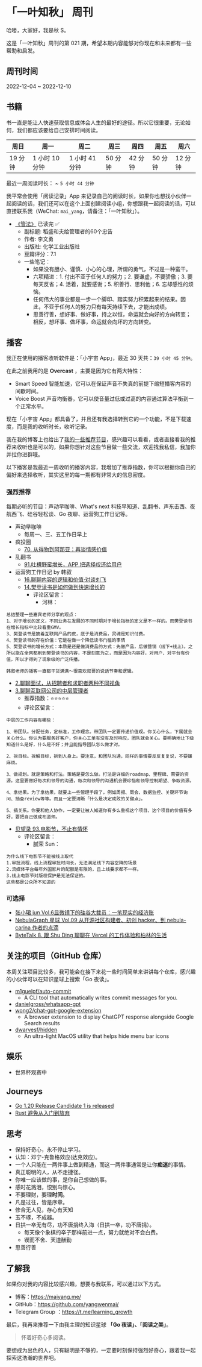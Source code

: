 # 「一叶知秋」 周刊

哈喽，大家好，我是秋 S。

这是「一叶知秋」周刊的第 021 期，希望本期内容能够对你现在和未来都有一些帮助和启发。

## 周刊时间

2022-12-04 ~ 2022-12-10

## 书籍

书一直是能让人快速获取信息或体会人生的最好的途径。所以它很重要，无论如何，我们都应该要给自己安排时间阅读。

| 周日 | 周一 | 周二 | 周三 | 周四 | 周五 | 周六 |
|----|----|----|----|----|----|----|
| 19 分钟 | 1 小时 10 分钟 | 1 小时 41 分钟 | 50 分钟 | 42 分钟 | 50 分钟 | 12 分钟 |

最近一周阅读时长： ~ `5 小时 44 分钟`

我平常会使用「阅读记录」App 来记录自己的阅读时长，如果你也想找小伙伴一起阅读的话，我们还可以在这个上面创建阅读小组，你想跟我一起阅读的话，可以直接联系我（WeChat: `mai_yang`，请备注：「一叶知秋」）。

+ [《管法》](https://book.douban.com/subject/20406746/) 已读完 ✅
  - 副标题: 稻盛和夫给管理者的60个忠告
  - 作者: 李文勇
  - 出版社: 化学工业出版社
  - 豆瓣评分：7.1
  - 一些笔记：
    - 如果没有胆小、谨慎、小心的心理，所谓的勇气，不过是一种蛮干。
    - 六项精进：1. 付出不亚于任何人的努力；2. 要谦虚，不要骄傲；3. 要每天反省；4. 活着，就要感谢；5. 积善行、思利他；6. 忘却感性的烦恼。
    - 任何伟大的事业都是一步一个脚印、踏实努力积累起来的结果。因此，不亚于任何人的努力只有每天持续下去，才能出成绩。
    - 思善行善，想好事、做好事，持之以恒，命运就会向好的方向转变；相反，想坏事、做坏事，命运就会向坏的方向转变。

## 播客

我正在使用的播客收听软件是：「小宇宙 App」，最近 30 天共：`39 小时 45 分钟`。

在此之前我用的是 **Overcast** ，主要是因为它有两大特性：
- Smart Speed 智能加速，它可以在保证声音不失真的前提下缩短播客内容的间歇时间。
- Voice Boost 声音均衡器，它可以使音量过低或过高的内容通过算法平衡到一个正常水平。

现在「小宇宙 App」都具备了，并且还有我选择转到它的一个功能，不是下载速度，而是我的收听时长，收听记录。

我在我的博客上也给出了[我的一些推荐节目](https://maiyang.me/podcasts/)，感兴趣可以看看，或者直接看我的推荐来收听也是可以的，如果你想针对这些节目做一些交流，欢迎找我私信，我加你并拉你进群哦。

以下播客是我最近一周收听的播客内容，我增加了推荐指数，你可以根据你自己的偏好来选择收听，其实这里的每一期都有非常大的信息密度。

### 强烈推荐

每期必听的节目：声动早咖啡、What's next 科技早知道、乱翻书、声东击西、夜航西飞、硅谷轻松谈、Go 夜聊、运营狗工作日记等。

+ 声动早咖啡
  - 每周一、三、五工作日早上
+ 疯投圈
  + [70. 从得物到阿那亚：再谈情感价值](https://www.xiaoyuzhoufm.com/episode/637b13b2d3c7226ae899349f)
+ 乱翻书
  - [91.吐槽野蛮增长，APP 把选择权还给用户](https://www.xiaoyuzhoufm.com/episode/637c86c4882ce82fb6458c0a)
+ 运营狗工作日记 by 韩叙
  - [16.聊聊内容的逻辑和价值·对谈刘飞](https://www.xiaoyuzhoufm.com/episode/631fdbae90e867995c093870)
  - [14.樊登读书是如何做到快速增长的](https://www.xiaoyuzhoufm.com/episode/6307c5f44ee49e5ecd8b8f44)
    - 评论区留言：
      - 河林：
```
总结整理一些嘉宾老师分享的观点：
1、对于增长的定义，不同业务在发展的不同时期对于增长指标的定义是不一样的。而樊登读书在增长指标中比较看重GMV。
3、樊登读书是披着互联网产品的皮，底子是消费品，灵魂是知识付费。
4、樊登读书的存在价值：它是在做一个降低读书门槛的事情
5、樊登读书的增长方式：本质是还是做消费品的方式：先做产品，后做营销（线下+线上）。之所以能在全网都刷到樊登读书的内容，不是刻意为之，而是因为内容好，对用户、对平台有价值，所以才得到了现象级的广泛传播。

韩叙老师的播客一直都干货满满～很喜欢叙哥的说话节奏和逻辑。
```
  - [2.聊聊面试，从招聘者和求职者两种不同视角](https://www.xiaoyuzhoufm.com/episode/625e34adb2f93397a0a36822)
  - [3.聊聊互联网公司的中层管理者](https://www.xiaoyuzhoufm.com/episode/626a4521eabd9b6af9c3124d)
    - 推荐指数：⭐️⭐️⭐️⭐️⭐️
    - 评论区留言：
```
中层的工作内容有哪些：

1、带团队。分配任务，定标准，工作理念。带团队一定要传递价值观。你关心什么，下属就会关心什么。你认为要服务好客户，你关心工单有没有及时响应，团队就会关心。要明确地让下级知道什么是好，什么是不好；并且能指导团队怎么做才对。

2、拆目标。拆解目标，拆到人身上。要注意，和团队沟通，同样的事情要反反复复说，不要嫌麻烦。

3、做规划。就是策略和打法。策略是要怎么做。打法是详细的roadmap、里程碑、需要的资源。这里要做好每次和领导的沟通，每次和领导的沟通机会要珍惜和领导控制期望、争取资源。

4、拿结果。为了拿结果，就要上一些管理手段了，例如周报、周会、数据监控、关键环节询问、抽查review等等。而且一定要清晰「什么是决定成败的关键点」。

5、搞关系。你要和他人协作，一定要让被人知道你有多么重视这个项目、这个项目的价值有多好，要把自己做成布道师。
```
+ [贝望录 93.电影节，不止有情怀](https://www.xiaoyuzhoufm.com/episode/630dd1c61c81cdbe91d05159)
  - 评论区留言：
    - 腻荣 Sun：
```
为什么线下电影节不能被线上取代
1.审批流程，线上流程审批时间长，无法满足线下内容空降的场景
2.流媒体平台每年外国影片的配额是有限的，且上线要求都不一样。
3.线上电影节对版权保护是无法保证的。
这些都是公众所不知道的
```

### 可选择

+ [张小珺 jun Vol.6显微镜下的硅谷大裁员：一笔现实的经济账](https://www.xiaoyuzhoufm.com/episode/637aefe35dbc72a30cc3448f)
+ [NebulaGraph 星球 Vol.09 从开源社区构建者、初创 hacker、到 nebula-carina 作者的点滴](https://www.xiaoyuzhoufm.com/episode/637764299c9dd5a4d6187f90)
+ [ByteTalk 8. 跟 Shu Ding 聊聊在 Vercel 的工作体验和柏林的生活](https://www.xiaoyuzhoufm.com/episode/638013b518554643b70ab197)

## 关注的项目（GitHub 仓库）

本周关注项目比较多，我可能会在接下来花一些时间简单来讲讲每个仓库，感兴趣的小伙伴可以在知识星球上搜索「Go 夜读」。

- [m1guelpf/auto-commit](https://github.com/m1guelpf/auto-commit)
  - A CLI tool that automatically writes commit messages for you.
- [danielgross/whatsapp-gpt](https://github.com/danielgross/whatsapp-gpt)
- [wong2/chat-gpt-google-extension](https://github.com/wong2/chat-gpt-google-extension)
  - A browser extension to display ChatGPT response alongside Google Search results
- [dwarvesf/hidden](https://github.com/dwarvesf/hidden)
  - An ultra-light MacOS utility that helps hide menu bar icons

## 娱乐

- 世界杯观赛中

## Journeys

- [Go 1.20 Release Candidate 1 is released](https://groups.google.com/g/golang-announce/c/iqUo0Spdl9I)
- [Rust 避免从入门到放弃](https://course.rs/)

## 思考

+ 保持好奇心，永不停止学习。
+ 认知：邓宁-克鲁格效应(达克效应)。
+ 一个人只能在一两件事上做到精通，而这一两件事通常是让你**痴迷**的事情。
+ 真正聪明的人，从不走捷径。
+ 你唯一应该做的事，是你自己想做的事。
+ 感时花溅泪，恨别鸟惊心。
+ 不要理财，要理**时间**。
+ 凡是过往，皆是序章。
+ 修合无人见，存心有天知
+ 玉不琢，不成器。
+ 日拱一卒无有尽，功不唐捐终入海（日拱一卒，功不唐捐）。
  - 每天像个象棋的卒子那样前进一点，努力就绝对不会白费。
  - 锲而不舍、天道酬勤
+ 思善行善

## 了解我

如果你对我的内容比较感兴趣，想要与我联系，可以通过以下方式。

- 博客：https://maiyang.me/
- GitHub：https://github.com/yangwenmai/
- Telegram Group ：https://t.me/learning_growth

最后，我再来推荐一下由我主理的知识星球 **「Go 夜读」、「阅读之美」**。
>怀着好奇心多阅读。

要想成为出色的人，只有聪明是不够的，一定要时刻保持强烈好奇心，跟着我一起探索这浩瀚的世界吧。
